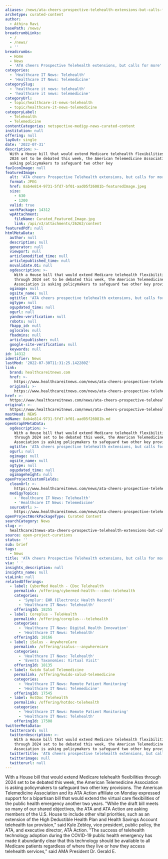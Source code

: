 ```yaml
---
aliases: /news/ata-cheers-prospective-telehealth-extensions-but-calls-for-more
archetype: curated-content
author:
  - Athira Ravi
basePath: /news/
breadcrumbLinks:
  - /
  - /news/
  - ''
breadcrumbs:
  - Home
  - News
  - 'ATA cheers Prospective Telehealth extensions, but calls for more'
categories:
  - 'Healthcare IT News: Telehealth'
  - 'Healthcare IT News: Telemedicine'
categorySlug:
  - 'healthcare it news: telehealth'
  - 'healthcare it news: telemedicine'
categoryUrl:
  - topic/healthcare-it-news-telehealth
  - topic/healthcare-it-news-telemedicine
categoryLabel:
  - Telehealth
  - Telemedicine
contentCategories: netspective-medigy-news-curated-content
institution: null
offering: null
layOut: single
date: '2022-07-31'
description: >-
  With a House bill that would extend Medicare telehealth flexibilities through
  2024 set to be debated this week, the American Telemedicine Association is
  asking policymakers to safeguard two other key 
favIconImage: null
featuredImage:
  alt: 'ATA cheers Prospective Telehealth extensions, but calls for more'
  format: JPEG
  href: 8ab4e814-9731-5fd7-bf01-aad05f26081b-featuredImage.jpeg
  size:
    - 630
    - 1200
  valid: true
  workPackage: 14312
  wpAttachment:
    fileName: Curated_Featured_Image.jpg
    link: /api/v3/attachments/26262/content
featuredPdf: null
htmlMetaData:
  author: null
  description: null
  generator: null
  viewport: null
  articlemodified_time: null
  articlepublished_time: null
  msvalidate.01: null
  ogdescription: >-
    With a House bill that would extend Medicare telehealth flexibilities
    through 2024 set to be debated this week, the American Telemedicine
    Association is asking policymakers to safeguard two other key provisions.
  ogimage: null
  ogsite_name: null
  ogtitle: 'ATA cheers prospective telehealth extensions, but calls for more'
  ogtype: null
  ogupdated_time: null
  ogurl: null
  yandex-verification: null
  robots: null
  fbapp_id: null
  oglocale: null
  fbadmins: null
  articlepublisher: null
  google-site-verification: null
  keywords: null
id: 14312
identifier: News
lastMod: '2022-07-30T11:31:25.142280Z'
link:
  brand: healthcareitnews.com
  href: >-
    https://www.healthcareitnews.com/news/ata-cheers-prospective-telehealth-extensions-calls-more
  original: >-
    https://www.healthcareitnews.com/news/ata-cheers-prospective-telehealth-extensions-calls-more
href: >-
  https://www.healthcareitnews.com/news/ata-cheers-prospective-telehealth-extensions-calls-more
original: >-
  https://www.healthcareitnews.com/news/ata-cheers-prospective-telehealth-extensions-calls-more
mastHead: NEWS
mdName: 8ab4e814-9731-5fd7-bf01-aad05f26081b.md
openGraphMetaData:
  ogdescription: >-
    With a House bill that would extend Medicare telehealth flexibilities
    through 2024 set to be debated this week, the American Telemedicine
    Association is asking policymakers to safeguard two other key provisions.
  ogtitle: 'ATA cheers prospective telehealth extensions, but calls for more'
  ogurl: null
  ogimage: null
  ogsite_name: null
  ogtype: null
  ogupdated_time: null
  ogimageheight: null
openProjectCustomFields:
  cleanUrl: >-
    https://www.healthcareitnews.com/news/ata-cheers-prospective-telehealth-extensions-calls-more
  medigyTopics:
    - 'Healthcare IT News: Telehealth'
    - 'Healthcare IT News: Telemedicine'
  sourceUrl: >-
    https://www.healthcareitnews.com/news/ata-cheers-prospective-telehealth-extensions-calls-more
openProjectWorkPackageType: Curated Content
searchCategory: News
slug: >-
  healthcareitnews-ata-cheers-prospective-telehealth-extensions-but-calls-for-more
source: open-project-curations
status: ''
sub: brief
tags:
  - News
title: 'ATA cheers Prospective Telehealth extensions, but calls for more'
via: ' '
insights_description: null
insights_name: null
viaLink: null
relatedOfferings:
  - label: CyberMed Health - CDoc Telehealth
    permalink: /offering/cybermed-health---cdoc-telehealth
    categories:
      - 'Symplur: EHR (Electronic Health Record)'
      - 'Healthcare IT News: Telehealth'
    offeringId: 18255
  - label: Coreplus - TeleHealth
    permalink: /offering/coreplus---telehealth
    categories:
      - 'Healthcare IT News: Digital Health Innovation'
      - 'Healthcare IT News: Telehealth'
    offeringId: 18166
  - label: iSalus - AnywhereCare
    permalink: /offering/isalus---anywherecare
    categories:
      - 'Healthcare IT News: Telehealth'
      - 'Events Taxonomies: Virtual Visit'
    offeringId: 18135
  - label: Kwido Salud Telemedicine
    permalink: /offering/kwido-salud-telemedicine
    categories:
      - 'Healthcare IT News: Remote Patient Monitoring'
      - 'Healthcare IT News: Telemedicine'
    offeringId: 17545
  - label: HotDoc Telehealth
    permalink: /offering/hotdoc-telehealth
    categories:
      - 'Healthcare IT News: Remote Patient Monitoring'
      - 'Healthcare IT News: Telehealth'
    offeringId: 17508
twitterMetaData:
  twittercard: null
  twitterdescription: >-
    With a House bill that would extend Medicare telehealth flexibilities
    through 2024 set to be debated this week, the American Telemedicine
    Association is asking policymakers to safeguard two other key provisions.
  twittertitle: 'ATA cheers prospective telehealth extensions, but calls for more'
  twitterimage: null
  twitterurl: null
---
```

<p>With a House bill that would extend Medicare telehealth flexibilities through 2024 set to be debated this week, the American Telemedicine Association is asking policymakers to safeguard two other key provisions.
The American Telemedicine Association and its ATA Action affiliate on Monday expressed support for a bipartisan bill that would extend the virtual care flexibilities of the public health emergency another two years.
"While the draft bill meets so many of our shared objectives, the ATA and ATA Action are asking members of the U.S. House to include other vital priorities, such as an extension of the High Deductible Health Plan and Health Savings Account telehealth tax provision," said Kyle Zebley, vice president, public policy, the ATA, and executive director, ATA Action.
"The success of telehealth technology adoption during the COVID-19 public health emergency has made it abundantly clear that this technology should be available to all Medicare patients regardless of where they live or how they access telehealth services,” said AMA President Dr. Gerald E.</p>